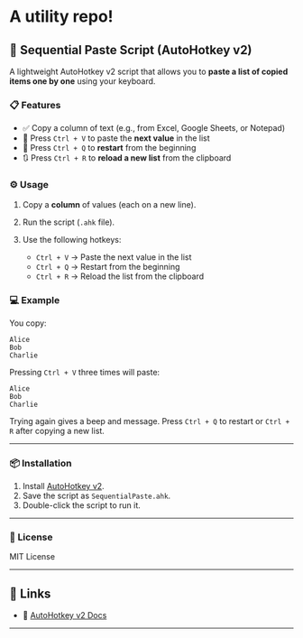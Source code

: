 # A utility repo!
## 🔁 Sequential Paste Script (AutoHotkey v2)

A lightweight AutoHotkey v2 script that allows you to **paste a list of copied items one by one** using your keyboard.

### 📋 Features

* ✅ Copy a column of text (e.g., from Excel, Google Sheets, or Notepad)
* 🔽 Press `Ctrl + V` to paste the **next value** in the list
* 🔄 Press `Ctrl + Q` to **restart** from the beginning
* 🔃 Press `Ctrl + R` to **reload a new list** from the clipboard

### ⚙️ Usage

1. Copy a **column** of values (each on a new line).
2. Run the script (`.ahk` file).
3. Use the following hotkeys:

   * `Ctrl + V` → Paste the next value in the list
   * `Ctrl + Q` → Restart from the beginning
   * `Ctrl + R` → Reload the list from the clipboard

### 💻 Example

You copy:

```
Alice
Bob
Charlie
```

Pressing `Ctrl + V` three times will paste:

```
Alice
Bob
Charlie
```

Trying again gives a beep and message. Press `Ctrl + Q` to restart or `Ctrl + R` after copying a new list.

---

### 📦 Installation

1. Install [AutoHotkey v2](https://www.autohotkey.com/download/).
2. Save the script as `SequentialPaste.ahk`.
3. Double-click the script to run it.
---

### 📜 License

MIT License

---

## 🔗 Links

* 🔧 [AutoHotkey v2 Docs](https://www.autohotkey.com/docs/v2/)

---
